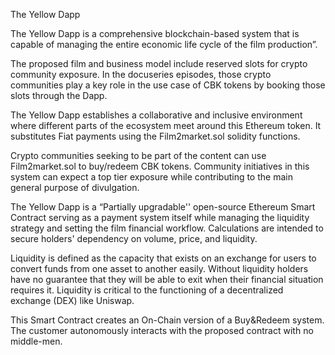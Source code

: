 The Yellow Dapp

The Yellow Dapp is a comprehensive blockchain-based system that is capable of managing the entire economic life cycle of the film production”.

The proposed film and business model include reserved slots for crypto community exposure. In the docuseries episodes, those crypto communities play a key role in the use case of CBK tokens by booking those slots through the Dapp.


The Yellow Dapp establishes a collaborative and inclusive environment where different parts of the ecosystem meet around this Ethereum token. 
It substitutes Fiat payments using the Film2market.sol solidity functions.

Crypto communities seeking to be part of the content can use Film2market.sol to buy/redeem CBK tokens. Community initiatives in this system can expect a top tier exposure while contributing to the main general purpose of divulgation. 


The Yellow Dapp is a “Partially upgradable'' open-source Ethereum Smart Contract serving as a payment system itself while managing the liquidity strategy and setting the film financial workflow. Calculations are intended to secure holders' dependency on volume, price, and liquidity. 


Liquidity is defined as the capacity that exists on an exchange for users to convert funds from one asset to another easily. Without liquidity holders have no guarantee that they will be able to exit when their financial situation requires it. Liquidity is critical to the functioning of a decentralized exchange (DEX) like Uniswap.


This Smart Contract creates an On-Chain version of a Buy&Redeem system. The customer autonomously interacts with the proposed contract with no middle-men.